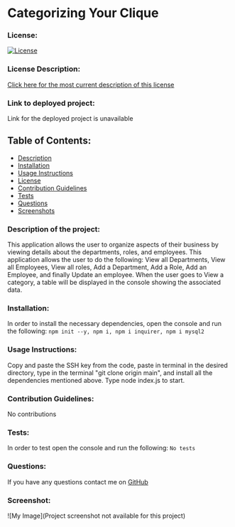 # Categorizing Your Clique
### License:
[![License](https://img.shields.io/badge/License-MIT-green.svg)](https://opensource.org/licenses/MIT) 
### License Description:
[Click here for the most current description of this license](https://opensource.org/licenses/MIT)
### Link to deployed project:
Link for the deployed project is unavailable
## Table of Contents: 
* [Description](#description)
* [Installation](#installation)
* [Usage Instructions](#usage-instructions)
* [License](#license)
* [Contribution Guidelines](#contribution-guidelines)
* [Tests](#tests)
* [Questions](#questions)
* [Screenshots](#screenshot)
### Description of the project:
This application allows the user to organize aspects of their business by viewing details about the departments, roles, and employees. This application allows the user to do the following: View all Departments, View all Employees, View all roles, Add a Department, Add a Role, Add an Employee, and finally Update an employee. When the user goes to View a category, a table will be displayed in the console showing the associated data.
### Installation:
In order to install the necessary dependencies, open the console and run the following:
```npm init --y, npm i, npm i inquirer, npm i mysql2```
### Usage Instructions:
Copy and paste the SSH key from the code, paste in terminal in the desired directory, type in the terminal "git clone origin main", and install all the dependencies mentioned above. Type node index.js to start.
### Contribution Guidelines:
No contributions
### Tests:
In order to test open the console and run the following:
```No tests```
### Questions:
If you have any questions contact me on [GitHub](https://github.com/AmberZimmerman) 
### Screenshot:
![My Image](Project screenshot not available for this project) 
